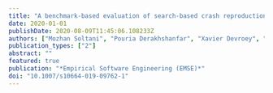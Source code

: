 ```yaml
---
title: "A benchmark-based evaluation of search-based crash reproduction"
date: 2020-01-01
publishDate: 2020-08-09T11:45:06.108233Z
authors: ["Mozhan Soltani", "Pouria Derakhshanfar", "Xavier Devroey", "Arie van Deursen"]
publication_types: ["2"]
abstract: ""
featured: true
publication: "*Empirical Software Engineering (EMSE)*"
doi: "10.1007/s10664-019-09762-1"
---
```


